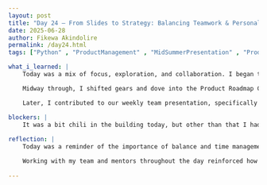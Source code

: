 ```yaml
---
layout: post
title: "Day 24 – From Slides to Strategy: Balancing Teamwork & Personal Growth in Product Management"
date: 2025-06-28
author: Fikewa Akindolire
permalink: /day24.html
tags: ["Python" , "ProductManagement" , "MidSummerPresentation" , "ProductSchool" , "RoadmapCertification" , "NeuralNetworks" , "Machine Learning"]

what_i_learned: |
    Today was a mix of focus, exploration, and collaboration. I began the day fine-tuning our slide presentation for the upcoming mid-summer presentation, making small but meaningful adjustments to improve clarity and flow. This helped sharpen my presentation design and storytelling skills.

    Midway through, I shifted gears and dove into the Product Roadmap Certification from Product School. While I initially thought I could make quick progress, I quickly realized how in-depth and rigorous the program is. It’s not just about surface-level learning—there’s a lot of strategic thinking, planning, and product vision involved, which is both exciting and a bit overwhelming.

    Later, I contributed to our weekly team presentation, specifically focusing on my slide that summarizes my progress for the week. We then recorded our video and got valuable feedback from our graduate mentor. To wrap up the day, we reviewed the mid-summer presentation deck with both our graduate and faculty mentors, ensuring we’re aligned and ready for next week.

blockers: |
    It was a bit chili in the building today, but other than that I had no blockers. 
  
reflection: |
    Today was a reminder of the importance of balance and time management. While I was proud of the progress made on both our group presentation and my own slide, I found myself unexpectedly deep into the Product Roadmap certification. It’s clear now that this certification will require a more structured plan if I want to complete it meaningfully.

    Working with my team and mentors throughout the day reinforced how valuable collaborative review and feedback are. Every time we shared our work and listened to others’ input, the presentation improved. This iterative process feels a lot like building a product: you design, test, adjust, and improve. I’m walking away with a deeper appreciation for the connection between communication, planning, and execution—all critical to both product management and successful teamwork.
  
---
```

